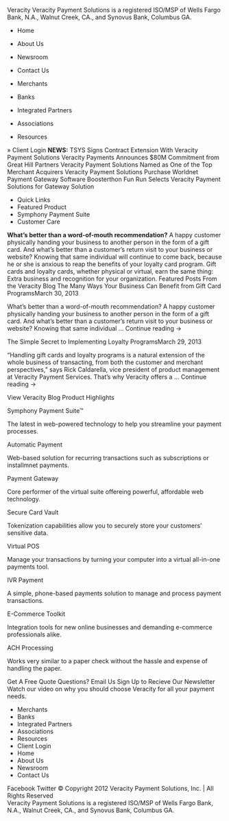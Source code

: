 Veracity Veracity Payment Solutions is a registered ISO/MSP of Wells Fargo Bank, N.A., Walnut Creek, CA., and Synovus Bank, Columbus GA.

*   Home
*   About Us
*   Newsroom
*   Contact Us

*   Merchants
*   Banks
*   Integrated Partners
*   Associations
*   Resources

» Client Login **NEWS:** TSYS Signs Contract Extension With Veracity Payment Solutions Veracity Payments Announces $80M Commitment from Great Hill Partners Veracity Payment Solutions Named as One of the Top Merchant Acquirers Veracity Payment Solutions Purchase Worldnet Payment Gateway Software Boosterthon Fun Run Selects Veracity Payment Solutions for Gateway Solution

*   Quick Links
*   Featured Product
*   Symphony Payment Suite
*   Customer Care

**What’s better than a word-of-mouth recommendation?** A happy customer physically handing your business to another person in the form of a gift card. And what’s better than a customer’s return visit to your business or website? Knowing that same individual will continue to come back, because he or she is anxious to reap the benefits of your loyalty card program. Gift cards and loyalty cards, whether physical or virtual, earn the same thing: Extra business and recognition for your organization. Featured Posts From the Veracity Blog The Many Ways Your Business Can Benefit from Gift Card ProgramsMarch 30, 2013

What’s better than a word-of-mouth recommendation? A happy customer physically handing your business to another person in the form of a gift card. And what’s better than a customer’s return visit to your business or website? Knowing that same individual … Continue reading →

The Simple Secret to Implementing Loyalty ProgramsMarch 29, 2013

“Handling gift cards and loyalty programs is a natural extension of the whole business of transacting, from both the customer and merchant perspectives,” says Rick Caldarella, vice president of product management at Veracity Payment Services. That’s why Veracity offers a … Continue reading →

View Veracity Blog Product Highlights

Symphony Payment Suite™

The latest in web-powered technology to help you streamline your payment processes.

Automatic Payment

Web-based solution for recurring transactions such as subscriptions or installmnet payments.

Payment Gateway

Core performer of the virtual suite offereing powerful, affordable web technology.

Secure Card Vault

Tokenization capabilities allow you to securely store your customers’ sensitive data.

Virtual POS

Manage your transactions by turning your computer into a virtual all-in-one payments tool.

IVR Payment

A simple, phone-based payments solution to manage and process payment transactions.

E-Commerce Toolkit

Integration tools for new online businesses and demanding e-commerce professionals alike.

ACH Processing

Works very similar to a paper check without the hassle and expense of handling the paper.

Get A Free Quote Questions? Email Us Sign Up to Recieve Our Newsletter Watch our video on why you should choose Veracity for all your payment needs.

*   Merchants
*   Banks
*   Integrated Partners
*   Associations
*   Resources
*   Client Login
*   Home
*   About Us
*   Newsroom
*   Contact Us

Facebook Twitter © Copyright 2012 Veracity Payment Solutions, Inc. | All Rights Reserved  
Veracity Payment Solutions is a registered ISO/MSP of Wells Fargo Bank, N.A., Walnut Creek, CA., and Synovus Bank, Columbus GA.